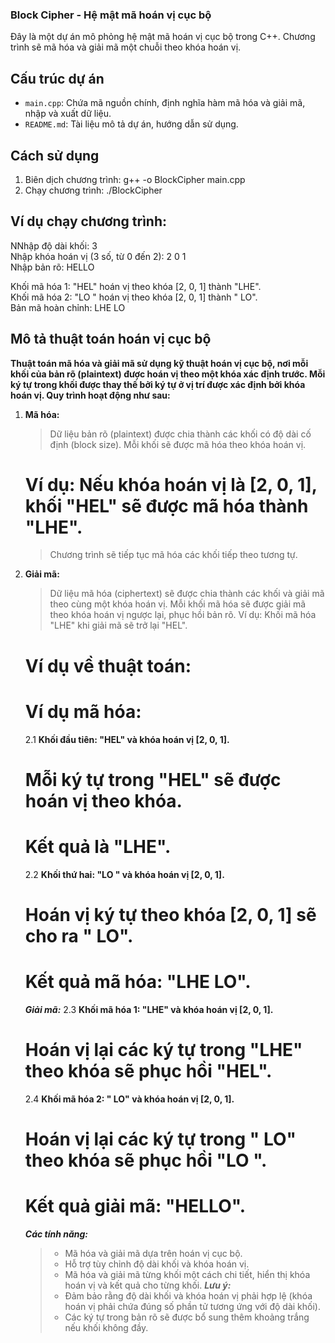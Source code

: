 ### Block Cipher - Hệ mật mã hoán vị cục bộ

Đây là một dự án mô phỏng hệ mật mã hoán vị cục bộ trong C++. Chương trình sẽ mã hóa và giải mã một chuỗi theo khóa hoán vị.

## Cấu trúc dự án

- `main.cpp`: Chứa mã nguồn chính, định nghĩa hàm mã hóa và giải mã, nhập và xuất dữ liệu.
- `README.md`: Tài liệu mô tả dự án, hướng dẫn sử dụng.

## Cách sử dụng

1. Biên dịch chương trình:
   g++ -o BlockCipher main.cpp
2. Chạy chương trình:
   ./BlockCipher

## Ví dụ chạy chương trình:
   NNhập độ dài khối: 3<br>
   Nhập khóa hoán vị (3 số, từ 0 đến 2): 2 0 1<br>
   Nhập bản rõ: HELLO<br>

   Khối mã hóa 1: "HEL" hoán vị theo khóa [2, 0, 1] thành "LHE".<br>
   Khối mã hóa 2: "LO " hoán vị theo khóa [2, 0, 1] thành " LO".<br>
   Bản mã hoàn chỉnh: LHE LO<br>


## Mô tả thuật toán hoán vị cục bộ
   **Thuật toán mã hóa và giải mã sử dụng kỹ thuật hoán vị cục bộ, nơi mỗi khối của bản rõ (plaintext) được hoán vị theo một khóa xác định trước. Mỗi ký tự trong khối được thay thế bởi ký tự ở vị trí được xác định bởi khóa hoán vị. Quy trình hoạt động như sau:**

1. **Mã hóa:**

   > Dữ liệu bản rõ (plaintext) được chia thành các khối có độ dài cố định (block size).
   > Mỗi khối sẽ được mã hóa theo khóa hoán vị.
      # Ví dụ: Nếu khóa hoán vị là [2, 0, 1], khối "HEL" sẽ được mã hóa thành "LHE".
   > Chương trình sẽ tiếp tục mã hóa các khối tiếp theo tương tự.

2. **Giải mã:**

   > Dữ liệu mã hóa (ciphertext) sẽ được chia thành các khối và giải mã theo cùng một khóa hoán vị.
   > Mỗi khối mã hóa sẽ được giải mã theo khóa hoán vị ngược lại, phục hồi bản rõ.
   > Ví dụ: Khối mã hóa "LHE" khi giải mã sẽ trở lại "HEL".
      # Ví dụ về thuật toán:
      # Ví dụ mã hóa:

   2.1 **Khối đầu tiên: "HEL" và khóa hoán vị [2, 0, 1].**
      # Mỗi ký tự trong "HEL" sẽ được hoán vị theo khóa.
      # Kết quả là "LHE".
   2.2 **Khối thứ hai: "LO " và khóa hoán vị [2, 0, 1].**
      # Hoán vị ký tự theo khóa [2, 0, 1] sẽ cho ra " LO".
      # Kết quả mã hóa: "LHE LO".

   ***Giải mã:***
   2.3  **Khối mã hóa 1: "LHE" và khóa hoán vị [2, 0, 1].**
      # Hoán vị lại các ký tự trong "LHE" theo khóa sẽ phục hồi "HEL".

   2.4 **Khối mã hóa 2: " LO" và khóa hoán vị [2, 0, 1].**
      # Hoán vị lại các ký tự trong " LO" theo khóa sẽ phục hồi "LO ".
      # Kết quả giải mã: "HELLO".

   ***Các tính năng:***
      > + Mã hóa và giải mã dựa trên hoán vị cục bộ.
      > + Hỗ trợ tùy chỉnh độ dài khối và khóa hoán vị.
      > + Mã hóa và giải mã từng khối một cách chi tiết, hiển thị khóa hoán vị và kết quả cho từng khối.
   ***Lưu ý:***
      > + Đảm bảo rằng độ dài khối và khóa hoán vị phải hợp lệ (khóa hoán vị phải chứa đúng số phần tử tương ứng với độ dài khối).
      > + Các ký tự trong bản rõ sẽ được bổ sung thêm khoảng trắng nếu khối không đầy.